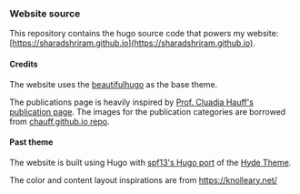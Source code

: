 ### Website source

This repository contains the hugo source code that powers my website: [https://sharadshriram.github.io](https://sharadshriram.github.io).

#### Credits
The website uses the [beautifulhugo](https://github.com/halogenica/beautifulhugo) as the base theme.

The publications page is heavily inspired by [Prof. Cluadia Hauff's publication page](https://chauff.github.io/publications/). The images for the publication categories are borrowed from [chauff.github.io repo](https://github.com/chauff/chauff.github.io).



#### Past theme


The website is built using Hugo with [spf13's Hugo port](https://github.com/spf13/hyde) of the [Hyde Theme](https://github.com/poole/hyde).

The color and content layout inspirations are from https://knolleary.net/ 
